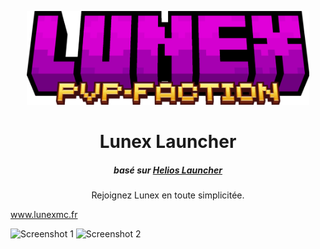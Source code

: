 <p align="center"><img src="./app/assets/images/LunexLogoWide.png" height="150px" alt="lunex"></p>

<h1 align="center">Lunex Launcher</h1>

<em><h5 align="center">basé sur <a href="https://github.com/dscalzi/helioslauncher">Helios Launcher</a></h5></em>


<p align="center">Rejoignez Lunex en toute simplicitée.</p>
<a href="https://www.lunexmc.fr/" align="center">www.lunexmc.fr</a>

![Screenshot 1](https://i.imgur.com/6o7SmH6.png)
![Screenshot 2](https://i.imgur.com/x3B34n1.png)


